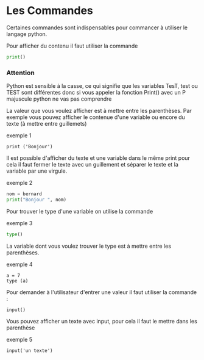 # Les Commandes

Certaines commandes sont indispensables pour commancer à utiliser le langage python.

Pour afficher du contenu il faut utiliser la commande 

````Python
print()
````

### Attention
Python est sensible à la casse, ce qui signifie que les variables TesT, test ou TEST sont différentes donc si vous appeler la fonction Print() avec un P majuscule python ne vas pas comprendre 

La valeur que vous voulez afficher est à mettre entre les parenthèses. 
Par exemple vous pouvez afficher le contenue d'une variable ou encore du texte (à mettre entre guillemets) 

exemple 1 

````
print ('Bonjour')
````

Il est possible d'afficher du texte et une variable dans le même print pour cela il faut fermer le texte avec un guillement et séparer le texte et la variable par une virgule.

exemple 2

````Python
nom = bernard
print("Bonjour ", nom)
````

Pour trouver le type d'une variable on utilise la commande 

exemple 3

````Python
type()
````

La variable dont vous voulez trouver le type est à mettre entre les parenthèses. 

exemple 4

````
a = 7
type (a)
````

Pour demander à l'utilisateur d'entrer une valeur il faut utiliser la commande :

````
input()
````
Vous pouvez afficher un texte avec input, pour cela il faut le mettre dans les parenthèse

exemple 5
````
input('un texte')
````


